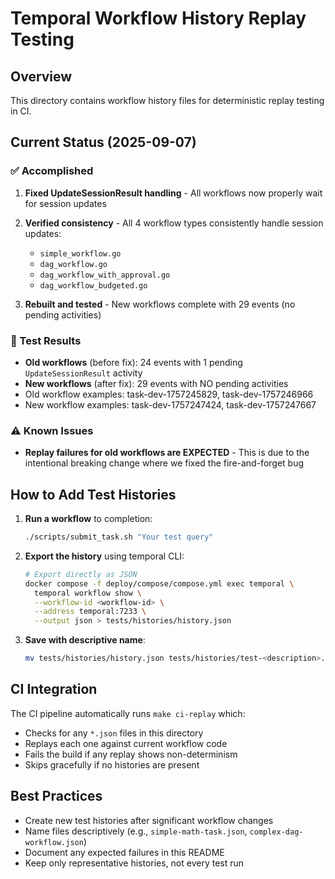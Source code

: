 # Temporal Workflow History Replay Testing

## Overview
This directory contains workflow history files for deterministic replay testing in CI.

## Current Status (2025-09-07)

### ✅ Accomplished
1. **Fixed UpdateSessionResult handling** - All workflows now properly wait for session updates
2. **Verified consistency** - All 4 workflow types consistently handle session updates:
   - `simple_workflow.go`
   - `dag_workflow.go`  
   - `dag_workflow_with_approval.go`
   - `dag_workflow_budgeted.go`

3. **Rebuilt and tested** - New workflows complete with 29 events (no pending activities)

### 📝 Test Results
- **Old workflows** (before fix): 24 events with 1 pending `UpdateSessionResult` activity
- **New workflows** (after fix): 29 events with NO pending activities
- Old workflow examples: task-dev-1757245829, task-dev-1757246966
- New workflow examples: task-dev-1757247424, task-dev-1757247667

### ⚠️ Known Issues
- **Replay failures for old workflows are EXPECTED** - This is due to the intentional breaking change where we fixed the fire-and-forget bug

## How to Add Test Histories

1. **Run a workflow** to completion:
   ```bash
   ./scripts/submit_task.sh "Your test query"
   ```

2. **Export the history** using temporal CLI:
   ```bash
   # Export directly as JSON
   docker compose -f deploy/compose/compose.yml exec temporal \
     temporal workflow show \
     --workflow-id <workflow-id> \
     --address temporal:7233 \
     --output json > tests/histories/history.json
   ```

3. **Save with descriptive name**:
   ```bash
   mv tests/histories/history.json tests/histories/test-<description>.json
   ```

## CI Integration
The CI pipeline automatically runs `make ci-replay` which:
- Checks for any `*.json` files in this directory
- Replays each one against current workflow code
- Fails the build if any replay shows non-determinism
- Skips gracefully if no histories are present

## Best Practices
- Create new test histories after significant workflow changes
- Name files descriptively (e.g., `simple-math-task.json`, `complex-dag-workflow.json`)
- Document any expected failures in this README
- Keep only representative histories, not every test run